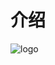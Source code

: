 # 介绍

<!-- ![logo](/assets/img/logo-64.png) -->
<img :src="$withBase('/assets/img/logo-64.png')" alt="logo">
